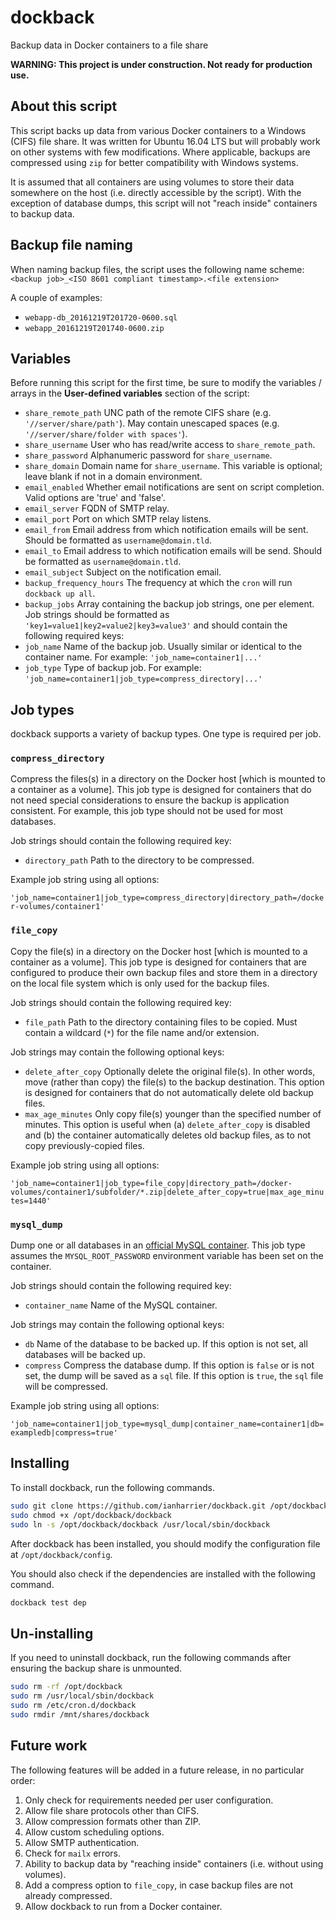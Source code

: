# dockback

Backup data in Docker containers to a file share

**WARNING: This project is under construction. Not ready for production use.**

## About this script

This script backs up data from various Docker containers to a Windows (CIFS) file share. It was written for Ubuntu 16.04 LTS but will probably work on other systems with few modifications. Where applicable, backups are compressed using `zip` for better compatibility with Windows systems.

It is assumed that all containers are using volumes to store their data somewhere on the host (i.e. directly accessible by the script). With the exception of database dumps, this script will not "reach inside" containers to backup data.

## Backup file naming
When naming backup files, the script uses the following name scheme: `<backup job>_<ISO 8601 compliant timestamp>.<file extension>`

A couple of examples:

* `webapp-db_20161219T201720-0600.sql`
* `webapp_20161219T201740-0600.zip`

## Variables

Before running this script for the first time, be sure to modify the variables / arrays in the **User-defined variables** section of the script:

* `share_remote_path` UNC path of the remote CIFS share (e.g. `'//server/share/path'`). May contain unescaped spaces (e.g. `'//server/share/folder with spaces'`).
* `share_username` User who has read/write access to `share_remote_path`.
* `share_password` Alphanumeric password for `share_username`.
* `share_domain` Domain name for `share_username`. This variable is optional; leave blank if not in a domain environment.
* `email_enabled` Whether email notifications are sent on script completion. Valid options are 'true' and 'false'.
* `email_server` FQDN of SMTP relay.
* `email_port` Port on which SMTP relay listens.
* `email_from` Email address from which notification emails will be sent. Should be formatted as `username@domain.tld`.
* `email_to` Email address to which notification emails will be send. Should be formatted as `username@domain.tld`.
* `email_subject` Subject on the notification email.
* `backup_frequency_hours` The frequency at which the `cron` will run `dockback up all`.
* `backup_jobs` Array containing the backup job strings, one per element. Job strings should be formatted as `'key1=value1|key2=value2|key3=value3'` and should contain the following required keys:
 * `job_name` Name of the backup job. Usually similar or identical to the container name. For example: `'job_name=container1|...'`
 * `job_type` Type of backup job. For example: `'job_name=container1|job_type=compress_directory|...'`

## Job types

dockback supports a variety of backup types. One type is required per job.

### `compress_directory`

Compress the files(s) in a directory on the Docker host [which is mounted to a container as a volume]. This job type is designed for containers that do not need special considerations to ensure the backup is application consistent. For example, this job type should not be used for most databases.

Job strings should contain the following required key:

* `directory_path` Path to the directory to be compressed.

Example job string using all options:

`'job_name=container1|job_type=compress_directory|directory_path=/docker-volumes/container1'`

### `file_copy`

Copy the file(s) in a directory on the Docker host [which is mounted to a container as a volume]. This job type is designed for containers that are configured to produce their own backup files and store them in a directory on the local file system which is only used for the backup files.

Job strings should contain the following required key:

* `file_path` Path to the directory containing files to be copied. Must contain a wildcard (`*`) for the file name and/or extension.

Job strings may contain the following optional keys:

* `delete_after_copy` Optionally delete the original file(s). In other words, move (rather than copy) the file(s) to the backup destination. This option is designed for containers that do not automatically delete old backup files.
* `max_age_minutes` Only copy file(s) younger than the specified number of minutes. This option is useful when (a) `delete_after_copy` is disabled and (b) the container automatically deletes old backup files, as to not copy previously-copied files.

Example job string using all options:

`'job_name=container1|job_type=file_copy|directory_path=/docker-volumes/container1/subfolder/*.zip|delete_after_copy=true|max_age_minutes=1440'`

### `mysql_dump`

Dump one or all databases in an [official MySQL container](https://hub.docker.com/_/mysql/). This job type assumes the `MYSQL_ROOT_PASSWORD` environment variable has been set on the container.

Job strings should contain the following required key:

* `container_name` Name of the MySQL container.

Job strings may contain the following optional keys:

* `db` Name of the database to be backed up. If this option is not set, all databases will be backed up.
* `compress` Compress the database dump. If this option is `false` or is not set, the dump will be saved as a `sql` file. If this option is `true`, the `sql` file will be compressed.

Example job string using all options:

`'job_name=container1|job_type=mysql_dump|container_name=container1|db=exampledb|compress=true'`

## Installing

To install dockback, run the following commands.

```bash
sudo git clone https://github.com/ianharrier/dockback.git /opt/dockback
sudo chmod +x /opt/dockback/dockback
sudo ln -s /opt/dockback/dockback /usr/local/sbin/dockback
```

After dockback has been installed, you should modify the configuration file at `/opt/dockback/config`.

You should also check if the dependencies are installed with the following command.

```bash
dockback test dep
```

## Un-installing

If you need to uninstall dockback, run the following commands after ensuring the backup share is unmounted.

```bash
sudo rm -rf /opt/dockback
sudo rm /usr/local/sbin/dockback
sudo rm /etc/cron.d/dockback
sudo rmdir /mnt/shares/dockback
```

## Future work

The following features will be added in a future release, in no particular order:

1. Only check for requirements needed per user configuration.
2. Allow file share protocols other than CIFS.
3. Allow compression formats other than ZIP.
4. Allow custom scheduling options.
5. Allow SMTP authentication.
6. Check for `mailx` errors.
7. Ability to backup data by "reaching inside" containers (i.e. without using volumes).
8. Add a compress option to `file_copy`, in case backup files are not already compressed.
9. Allow dockback to run from a Docker container.
